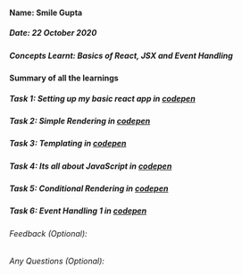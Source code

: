 #### Name: Smile Gupta
##### Date: 22 October 2020
##### Concepts Learnt: Basics of React, JSX and Event Handling

#### Summary of all the learnings

##### Task 1: Setting up my basic react app in [codepen](https://codepen.io/smilegupta/pen/WNxGQdx)
##### Task 2: Simple Rendering in [codepen](https://codepen.io/smilegupta/pen/dyXpGzo)
##### Task 3: Templating in [codepen](https://codepen.io/smilegupta/pen/LYZRGMG)
##### Task 4: Its all about JavaScript in [codepen](https://codepen.io/smilegupta/pen/PozGZLO)
##### Task 5: Conditional Rendering in [codepen](https://codepen.io/smilegupta/pen/YzWGqzV)
##### Task 6: Event Handling 1 in [codepen](https://codepen.io/smilegupta/pen/RwRoGYa)


###### Feedback (Optional):


###### Any Questions (Optional):
